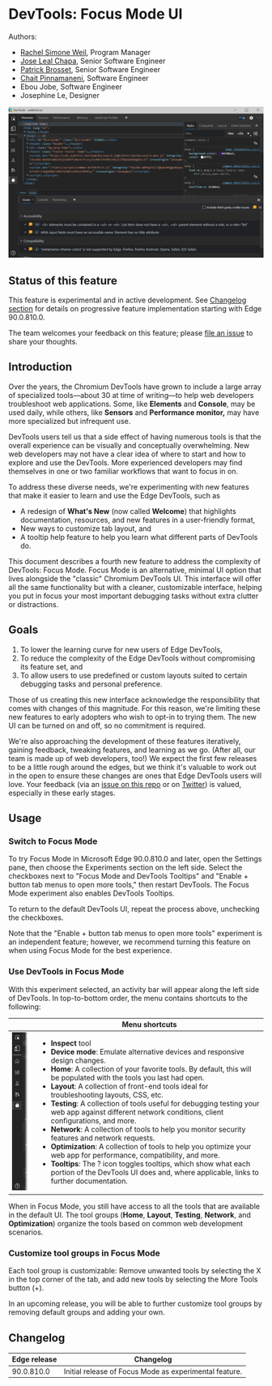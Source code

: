 # DevTools: Focus Mode UI

Authors:
 - [Rachel Simone Weil](https://github.com/hxlnt), Program Manager
 - [Jose Leal Chapa](https://github.com/joselea), Senior Software Engineer
 - [Patrick Brosset](https://github.com/captainbrosset), Senior Software Engineer
 - [Chait Pinnamaneni](https://github.com/noobtiger), Software Engineer
 - Ebou Jobe, Software Engineer
 - Josephine Le, Designer

![Focus Mode UI](focusmode.png)

## Status of this feature
This feature is experimental and in active development. See [Changelog section](#changelog) for details on progressive feature implementation starting with Edge 90.0.810.0.

The team welcomes your feedback on this feature; please [file an issue](https://github.com/MicrosoftEdge/MSEdgeExplainers/issues/new?labels=DevTools&template=devtools.md&title=%5BDevTools%5D+%3CTITLE+HERE%3E) to share your thoughts.

## Introduction
Over the years, the Chromium DevTools have grown to include a large array of specialized tools—about 30 at time of writing—to help web developers troubleshoot web applications. Some, like **Elements** and **Console**, may be used daily, while others, like **Sensors** and **Performance monitor,** may have more specialized but infrequent use.

DevTools users tell us that a side effect of having numerous tools is that the overall experience can be visually and conceptually overwhelming. New web developers may not have a clear idea of where to start and how to explore and use the DevTools. More experienced developers may find themselves in one or two familiar workflows that want to focus in on.

To address these diverse needs, we're experimenting with new features that make it easier to learn and use the Edge DevTools, such as
  -  A redesign of **What's New** (now called **Welcome**) that highlights documentation, resources, and new features in a user-friendly format,
  -  New ways to customize tab layout, and
  -  A tooltip help feature to help you learn what different parts of DevTools do.

This document describes a fourth new feature to address the complexity of DevTools: Focus Mode. Focus Mode is an alternative, minimal UI option that lives alongside the "classic" Chromium DevTools UI. This interface will offer all the same functionality but with a cleaner, customizable interface, helping you put in focus your most important debugging tasks without extra clutter or distractions.

## Goals
  1. To lower the learning curve for new users of Edge DevTools,
  2. To reduce the complexity of the Edge DevTools without compromising its feature set, and
  3. To allow users to use predefined or custom layouts suited to certain debugging tasks and personal preference.

Those of us creating this new interface acknowledge the responsibility that comes with changes of this magnitude. For this reason, we're limiting these new features to early adopters who wish to opt-in to trying them. The new UI can be turned on and off, so no commitment is required.

We're also approaching the development of these features iteratively, gaining feedback, tweaking features, and learning as we go. (After all, our team is made up of web developers, too!) We expect the first few releases to be a little rough around the edges, but we think it's valuable to work out in the open to ensure these changes are ones that Edge DevTools users will love. Your feedback (via an [issue on this repo](https://github.com/MicrosoftEdge/MSEdgeExplainers/issues/new?labels=DevTools&template=devtools.md&title=%5BDevTools%5D+%3CTITLE+HERE%3E) or on [Twitter](https://twitter.com/EdgeDevTools)) is valued, especially in these early stages.

## Usage

### Switch to Focus Mode
To try Focus Mode in Microsoft Edge 90.0.810.0 and later, open the Settings pane, then choose the Experiments section on the left side. Select the checkboxes next to "Focus Mode and DevTools Tooltips" and "Enable + button tab menus to open more tools," then restart DevTools. The Focus Mode experiment also enables DevTools Tooltips.

To return to the default DevTools UI, repeat the process above, unchecking the checkboxes.

Note that the "Enable + button tab menus to open more tools" experiment is an independent feature; however, we recommend turning this feature on when using Focus Mode for the best experience.

### Use DevTools in Focus Mode

With this experiment selected, an activity bar will appear along the left side of DevTools. In top-to-bottom order, the menu contains shortcuts to the following:

|              | Menu shortcuts                                          |
|--------------|---------------------------------------------------------|
| ![Toolbar](toolbar-fade.png)   |   <ul><li><strong>Inspect</strong> tool</li><li><strong>Device mode</strong>: Emulate alternative devices and responsive design changes.</li><li><strong>Home</strong>: A collection of your favorite tools. By default, this will be populated with the tools you last had open.</li><li><strong>Layout</strong>: A collection of front-end tools ideal for troubleshooting layouts, CSS, etc.</li><li><strong>Testing</strong>: A collection of tools useful for debugging testing your web app against different network conditions, client configurations, and more.</li><li><strong>Network</strong>: A collection of tools to help you monitor security features and network requests.</li><li><strong>Optimization</strong>: A collection of tools to help you optimize your web app for performance, compatibility, and more.</li><li><strong>Tooltips</strong>: The ? icon toggles tooltips, which show what each portion of the DevTools UI does and, where applicable, links to further documentation.</li></ul>

When in Focus Mode, you still have access to all the tools that are available in the default UI. The tool groups (**Home**, **Layout**, **Testing**, **Network**, and **Optimization**) organize the tools based on common web development scenarios.

### Customize tool groups in Focus Mode

Each tool group is customizable: Remove unwanted tools by selecting the X in the top corner of the tab, and add new tools by selecting the More Tools button (+).

In an upcoming release, you will be able to further customize tool groups by removing default groups and adding your own.


## Changelog

| Edge release | Changelog                                               |
|--------------|---------------------------------------------------------|
| 90.0.810.0   | Initial release of Focus Mode as experimental feature.  |
